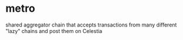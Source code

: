 # metro
shared aggregator chain that accepts transactions from many different "lazy" chains and post them on Celestia

